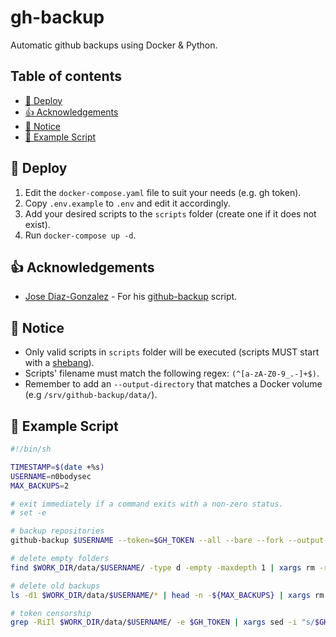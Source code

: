 # gh-backup

Automatic github backups using Docker & Python.

## Table of contents

- [🚀 Deploy](#-deploy)
- [👍 Acknowledgements](#-acknowledgements)
- [📜 Notice](#-notice)
- [📖 Example Script](#-example-script)

## 🚀 Deploy

1. Edit the `docker-compose.yaml` file to suit your needs (e.g. gh token).
2. Copy `.env.example` to `.env` and edit it accordingly.
3. Add your desired scripts to the `scripts` folder (create one if it does not exist).
4. Run `docker-compose up -d`.

## 👍 Acknowledgements

- [Jose Diaz-Gonzalez](https://github.com/josegonzalez) - For his [github-backup](https://github.com/josegonzalez/python-github-backup) script.

## 📜 Notice

- Only valid scripts in `scripts` folder will be executed (scripts MUST start with a [shebang](<https://en.wikipedia.org/wiki/Shebang_(Unix)>)).
- Scripts' filename must match the following regex: `(^[a-zA-Z0-9_.-]+$)`.
- Remember to add an `--output-directory` that matches a Docker volume (e.g `/srv/github-backup/data/`).

## 📖 Example Script

```sh
#!/bin/sh

TIMESTAMP=$(date +%s)
USERNAME=n0bodysec
MAX_BACKUPS=2

# exit immediately if a command exits with a non-zero status.
# set -e

# backup repositories
github-backup $USERNAME --token=$GH_TOKEN --all --bare --fork --output-directory=$WORK_DIR/data/$USERNAME/$TIMESTAMP

# delete empty folders
find $WORK_DIR/data/$USERNAME/ -type d -empty -maxdepth 1 | xargs rm -rf

# delete old backups
ls -d1 $WORK_DIR/data/$USERNAME/* | head -n -${MAX_BACKUPS} | xargs rm -rf

# token censorship
grep -RiIl $WORK_DIR/data/$USERNAME/ -e $GH_TOKEN | xargs sed -i "s/$GH_TOKEN/censored/g"
```
